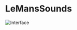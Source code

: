# LeMansSounds
![Interface](https://previews.dropbox.com/p/thumb/AAUm6cxXwuZ-VH18llUbu-W-nY0c8uoxJAXMKKCP23LqQ7T496OaI7i3zwNTnV6rl3_nRZEwp0zsqK9SOkBOF8RUTdUWZKu90Jeav5TcyQQNJf-0SBEDCT0bWnlrGlOLPCyNrkuKvUKR7Gf1-hUNzUqJio24_ycV3doi_A_USMmITN9AmwcydhcYzFk0r-qXWoXB4C-Bi8DmSNtvV-gaQ_Ia7qrsjSuS9J0twpGNBHuXXtuGdIUeRbNr6A1X3-OAVFkDizM2XEJrS_1HlCkfDX3Bcq6mL_ZgG3kDQwpVHNwSMQ/p.png)
